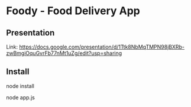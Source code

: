 # Foody - Food Delivery App

## Presentation
Link: https://docs.google.com/presentation/d/1Ttk8NbMqTMPN98jBXRb-zwBmgiOquGvrFb77nMt1uZg/edit?usp=sharing



## Install

node install


node app.js